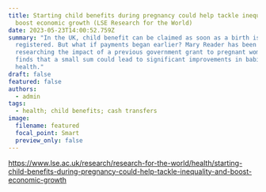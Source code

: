 ```yaml
---
title: Starting child benefits during pregnancy could help tackle inequality and
  boost economic growth (LSE Research for the World)
date: 2023-05-23T14:00:52.759Z
summary: "In the UK, child benefit can be claimed as soon as a birth is
  registered. But what if payments began earlier? Mary Reader has been
  researching the impact of a previous government grant to pregnant women. She
  finds that a small sum could lead to significant improvements in babies’
  health."
draft: false
featured: false
authors:
  - admin
tags:
  - health; child benefits; cash transfers
image:
  filename: featured
  focal_point: Smart
  preview_only: false
---
```

https://www.lse.ac.uk/research/research-for-the-world/health/starting-child-benefits-during-pregnancy-could-help-tackle-inequality-and-boost-economic-growth
